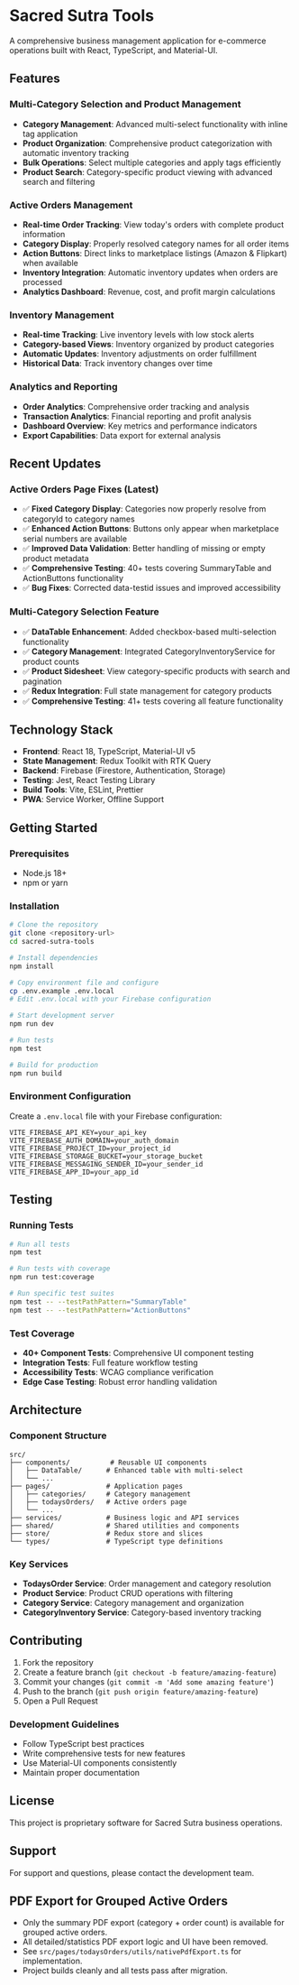 # Sacred Sutra Tools

A comprehensive business management application for e-commerce operations built with React, TypeScript, and Material-UI.

## Features

### Multi-Category Selection and Product Management
- **Category Management**: Advanced multi-select functionality with inline tag application
- **Product Organization**: Comprehensive product categorization with automatic inventory tracking
- **Bulk Operations**: Select multiple categories and apply tags efficiently
- **Product Search**: Category-specific product viewing with advanced search and filtering

### Active Orders Management  
- **Real-time Order Tracking**: View today's orders with complete product information
- **Category Display**: Properly resolved category names for all order items
- **Action Buttons**: Direct links to marketplace listings (Amazon & Flipkart) when available
- **Inventory Integration**: Automatic inventory updates when orders are processed
- **Analytics Dashboard**: Revenue, cost, and profit margin calculations

### Inventory Management
- **Real-time Tracking**: Live inventory levels with low stock alerts  
- **Category-based Views**: Inventory organized by product categories
- **Automatic Updates**: Inventory adjustments on order fulfillment
- **Historical Data**: Track inventory changes over time

### Analytics and Reporting
- **Order Analytics**: Comprehensive order tracking and analysis
- **Transaction Analytics**: Financial reporting and profit analysis  
- **Dashboard Overview**: Key metrics and performance indicators
- **Export Capabilities**: Data export for external analysis

## Recent Updates

### Active Orders Page Fixes (Latest)
- ✅ **Fixed Category Display**: Categories now properly resolve from categoryId to category names
- ✅ **Enhanced Action Buttons**: Buttons only appear when marketplace serial numbers are available
- ✅ **Improved Data Validation**: Better handling of missing or empty product metadata
- ✅ **Comprehensive Testing**: 40+ tests covering SummaryTable and ActionButtons functionality
- ✅ **Bug Fixes**: Corrected data-testid issues and improved accessibility

### Multi-Category Selection Feature
- ✅ **DataTable Enhancement**: Added checkbox-based multi-selection functionality
- ✅ **Category Management**: Integrated CategoryInventoryService for product counts
- ✅ **Product Sidesheet**: View category-specific products with search and pagination
- ✅ **Redux Integration**: Full state management for category products
- ✅ **Comprehensive Testing**: 41+ tests covering all feature functionality

## Technology Stack

- **Frontend**: React 18, TypeScript, Material-UI v5
- **State Management**: Redux Toolkit with RTK Query
- **Backend**: Firebase (Firestore, Authentication, Storage)
- **Testing**: Jest, React Testing Library
- **Build Tools**: Vite, ESLint, Prettier
- **PWA**: Service Worker, Offline Support

## Getting Started

### Prerequisites
- Node.js 18+
- npm or yarn

### Installation

```bash
# Clone the repository
git clone <repository-url>
cd sacred-sutra-tools

# Install dependencies
npm install

# Copy environment file and configure
cp .env.example .env.local
# Edit .env.local with your Firebase configuration

# Start development server
npm run dev

# Run tests
npm test

# Build for production
npm run build
```

### Environment Configuration

Create a `.env.local` file with your Firebase configuration:

```env
VITE_FIREBASE_API_KEY=your_api_key
VITE_FIREBASE_AUTH_DOMAIN=your_auth_domain
VITE_FIREBASE_PROJECT_ID=your_project_id
VITE_FIREBASE_STORAGE_BUCKET=your_storage_bucket
VITE_FIREBASE_MESSAGING_SENDER_ID=your_sender_id
VITE_FIREBASE_APP_ID=your_app_id
```

## Testing

### Running Tests

```bash
# Run all tests
npm test

# Run tests with coverage
npm run test:coverage

# Run specific test suites
npm test -- --testPathPattern="SummaryTable"
npm test -- --testPathPattern="ActionButtons"
```

### Test Coverage
- **40+ Component Tests**: Comprehensive UI component testing
- **Integration Tests**: Full feature workflow testing  
- **Accessibility Tests**: WCAG compliance verification
- **Edge Case Testing**: Robust error handling validation

## Architecture

### Component Structure
```
src/
├── components/          # Reusable UI components
│   ├── DataTable/      # Enhanced table with multi-select
│   └── ...
├── pages/              # Application pages
│   ├── categories/     # Category management
│   ├── todaysOrders/   # Active orders page  
│   └── ...
├── services/           # Business logic and API services
├── shared/             # Shared utilities and components
├── store/              # Redux store and slices
└── types/              # TypeScript type definitions
```

### Key Services
- **TodaysOrder Service**: Order management and category resolution
- **Product Service**: Product CRUD operations with filtering
- **Category Service**: Category management and organization
- **CategoryInventory Service**: Category-based inventory tracking

## Contributing

1. Fork the repository
2. Create a feature branch (`git checkout -b feature/amazing-feature`)
3. Commit your changes (`git commit -m 'Add some amazing feature'`)
4. Push to the branch (`git push origin feature/amazing-feature`)
5. Open a Pull Request

### Development Guidelines
- Follow TypeScript best practices
- Write comprehensive tests for new features
- Use Material-UI components consistently
- Maintain proper documentation

## License

This project is proprietary software for Sacred Sutra business operations.

## Support

For support and questions, please contact the development team.

## PDF Export for Grouped Active Orders

- Only the summary PDF export (category + order count) is available for grouped active orders.
- All detailed/statistics PDF export logic and UI have been removed.
- See `src/pages/todaysOrders/utils/nativePdfExport.ts` for implementation.
- Project builds cleanly and all tests pass after migration.
